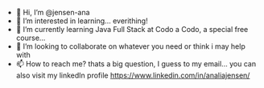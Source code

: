 - 👋 Hi, I’m @jensen-ana
- 👀 I’m interested in learning... everithing!
- 🌱 I’m currently learning Java Full Stack at Codo a Codo, a special free course...
- 💞️ I’m looking to collaborate on whatever you need or think i may help with
- 📫 How to reach me? thats a big question, I guess to my email... you can also visit my linkedIn profile https://www.linkedin.com/in/analiajensen/


